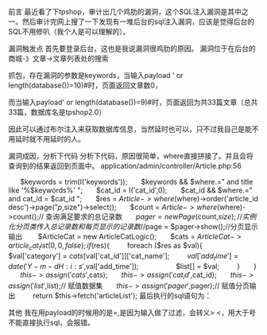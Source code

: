 前言
最近看了下tpshop，审计出几个鸡肋的漏洞，这个SQL注入漏洞是其中之一。然后审计完网上搜了一下发现有一堆后台的sql注入漏洞，应该是觉得后台的SQL不用修叭（我个人是可以理解的）。

漏洞触发点
首先要登录后台，这也是我说漏洞很鸡肋的原因。 
漏洞位于在后台的商城-》文章->文章列表处的搜索 
 
抓包，存在漏洞的参数是keywords，当输入payload 
' or length(database())=10)#时，页面返回文章数0， 


而当输入payload' or length(database())=9)#时，页面返回为共33篇文章（总共33篇，数据库名是tpshop2.0） 


因此可以通过布尔注入来获取数据库信息，当然延时也可以，只不过我自己是能不用延时就不用延时的人。

漏洞成因，分析下代码
分析下代码，原因很简单，where直接拼接了。并且会将查询到的结果返回到页面中。 
application/admin/controller/Article.php:56

        $keywords = trim(I('keywords'));
        $keywords && $where.=" and title like '%$keywords%' ";
        $cat_id = I('cat_id',0);
        $cat_id && $where.=" and cat_id = $cat_id ";
        $res = $Article->where($where)->order('article_id desc')->page("$p,$size")->select();
        $count = $Article->where($where)->count();// 查询满足要求的总记录数
        $pager = new Page($count,$size);// 实例化分页类 传入总记录数和每页显示的记录数
        //$page = $pager->show();//分页显示输出
​
        $ArticleCat = new ArticleCatLogic();
        $cats = $ArticleCat->article_cat_list(0,0,false);
        if($res){
         foreach ($res as $val){
          $val['category'] = $cats[$val['cat_id']]['cat_name'];
          $val['add_time'] = date('Y-m-d H:i:s',$val['add_time']);          
          $list[] = $val;
         }
        }
        $this->assign('cats',$cats);
        $this->assign('cat_id',$cat_id);
        $this->assign('list',$list);// 赋值数据集
        $this->assign('pager',$pager);// 赋值分页输出        
 return $this->fetch('articleList');
最后执行的sql语句为： 


其他
我在用payload的时候用的是=,是因为输入做了过滤，会转义> <，用大于号不能直接执行sql，会报错。